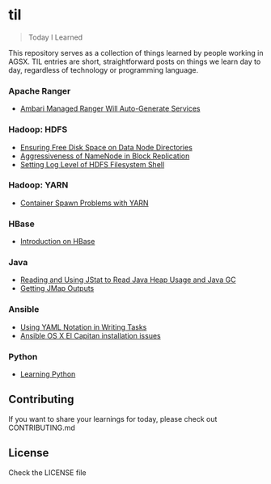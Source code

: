 # til

> Today I Learned

This repository serves as a collection of things learned by people working in AGSX. TIL entries are short, straightforward posts on things we learn day to day, regardless of technology or programming language.

### Apache Ranger

- [Ambari Managed Ranger Will Auto-Generate Services](apache-ranger/ambari-managed-ranger-auto-generate-services.md)

### Hadoop: HDFS

- [Ensuring Free Disk Space on Data Node Directories](hadoop-hdfs/ensuring_free_disk_space_on_data_node_directories.md)
- [Aggressiveness of NameNode in Block Replication](hadoop-hdfs/aggressiveness_of_namenode_in_block_replication.md)
- [Setting Log Level of HDFS Filesystem Shell](hadoop-hdfs/log-level-hdfs-filesystem-shell.md)

### Hadoop: YARN

- [Container Spawn Problems with YARN](hadoop-yarn/container_spawn_problems_with_yarn.md)

### HBase

- [Introduction on HBase](introduction-on-hbase.md)

### Java

- [Reading and Using JStat to Read Java Heap Usage and Java GC](java/reading-jstat.md)
- [Getting JMap Outputs](java/getting-jmap-outputs.md)

### Ansible

- [Using YAML Notation in Writing Tasks](ansible/use-yaml-notation-in-writing-tasks.md)
- [Ansible OS X El Capitan installation issues](ansible/ansible_installation_in_el_capitan.md)

### Python

- [Learning Python](python/learning-python.md)

## Contributing

If you want to share your learnings for today, please check out CONTRIBUTING.md

## License

Check the LICENSE file

